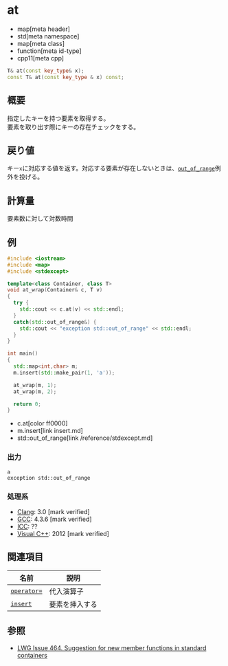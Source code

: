 # at
* map[meta header]
* std[meta namespace]
* map[meta class]
* function[meta id-type]
* cpp11[meta cpp]

```cpp
T& at(const key_type& x);
const T& at(const key_type & x) const;
```

## 概要
指定したキーを持つ要素を取得する。  
要素を取り出す際にキーの存在チェックをする。


## 戻り値
キー`x`に対応する値を返す。対応する要素が存在しないときは、[`out_of_range`](/reference/stdexcept.md)例外を投げる。


## 計算量
要素数に対して対数時間


## 例
```cpp example
#include <iostream>
#include <map>
#include <stdexcept>

template<class Container, class T>
void at_wrap(Container& c, T v)
{
  try {
    std::cout << c.at(v) << std::endl;
  }
  catch(std::out_of_range&) {
    std::cout << "exception std::out_of_range" << std::endl;
  }
}

int main()
{
  std::map<int,char> m;
  m.insert(std::make_pair(1, 'a'));

  at_wrap(m, 1);
  at_wrap(m, 2);

  return 0;
}
```
* c.at[color ff0000]
* m.insert[link insert.md]
* std::out_of_range[link /reference/stdexcept.md]

### 出力
```
a
exception std::out_of_range
```

### 処理系
- [Clang](/implementation.md#clang): 3.0 [mark verified]
- [GCC](/implementation.md#gcc): 4.3.6 [mark verified]
- [ICC](/implementation.md#icc): ??
- [Visual C++](/implementation.md#visual_cpp): 2012 [mark verified]


## 関連項目

| 名前 | 説明 |
|------------------------------------------------|-----------------------|
| [`operator=`](/reference/map/map/op_assign.md) | 代入演算子 |
| [`insert`](/reference/map/map/insert.md) | 要素を挿入する |


## 参照
- [LWG Issue 464. Suggestion for new member functions in standard containers](http://www.open-std.org/jtc1/sc22/wg21/docs/lwg-defects.html#464)

